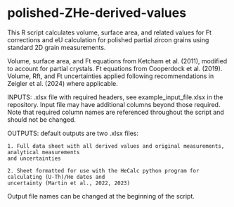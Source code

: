 # polished-ZHe-derived-values

This R script calculates volume, surface area, and related values for Ft corrections and eU calculation for polished partial zircon grains using standard 2D grain measurements.

Volume, surface area, and Ft equations from Ketcham et al. (2011), modified to account for partial crystals.
Ft equations from Cooperdock et al. (2019).
Volume, Rft, and Ft uncertainties applied following recommendations in Zeigler et al. (2024) where applicable.

INPUTS: .xlsx file with required headers, see example_input_file.xlsx in the repository. Input file may have additional columns beyond those required. Note that required column names are referenced throughout the script and should not be changed.

OUTPUTS: default outputs are two .xlsx files:

    1. Full data sheet with all derived values and original measurements, analytical measurements 
    and uncertainties
    
    2. Sheet formatted for use with the HeCalc python program for calculating (U-Th)/He dates and
    uncertainty (Martin et al., 2022, 2023)

Output file names can be changed at the beginning of the script.
